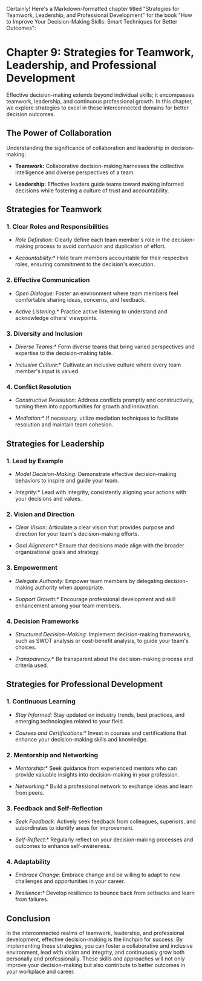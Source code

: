 Certainly! Here's a Markdown-formatted chapter titled "Strategies for Teamwork, Leadership, and Professional Development" for the book "How to Improve Your Decision-Making Skills: Smart Techniques for Better Outcomes":

Chapter 9: Strategies for Teamwork, Leadership, and Professional Development
============================================================================

Effective decision-making extends beyond individual skills; it encompasses teamwork, leadership, and continuous professional growth. In this chapter, we explore strategies to excel in these interconnected domains for better decision outcomes.

The Power of Collaboration
--------------------------

Understanding the significance of collaboration and leadership in decision-making:

* **Teamwork:** Collaborative decision-making harnesses the collective intelligence and diverse perspectives of a team.

* **Leadership:** Effective leaders guide teams toward making informed decisions while fostering a culture of trust and accountability.

Strategies for Teamwork
-----------------------

### 1. **Clear Roles and Responsibilities**

* *Role Definition:* Clearly define each team member's role in the decision-making process to avoid confusion and duplication of effort.

* *Accountability:*\* Hold team members accountable for their respective roles, ensuring commitment to the decision's execution.

### 2. **Effective Communication**

* *Open Dialogue:* Foster an environment where team members feel comfortable sharing ideas, concerns, and feedback.

* *Active Listening:*\* Practice active listening to understand and acknowledge others' viewpoints.

### 3. **Diversity and Inclusion**

* *Diverse Teams:*\* Form diverse teams that bring varied perspectives and expertise to the decision-making table.

* *Inclusive Culture:*\* Cultivate an inclusive culture where every team member's input is valued.

### 4. **Conflict Resolution**

* *Constructive Resolution:* Address conflicts promptly and constructively, turning them into opportunities for growth and innovation.

* *Mediation:*\* If necessary, utilize mediation techniques to facilitate resolution and maintain team cohesion.

Strategies for Leadership
-------------------------

### 1. **Lead by Example**

* *Model Decision-Making:* Demonstrate effective decision-making behaviors to inspire and guide your team.

* *Integrity:*\* Lead with integrity, consistently aligning your actions with your decisions and values.

### 2. **Vision and Direction**

* *Clear Vision:* Articulate a clear vision that provides purpose and direction for your team's decision-making efforts.

* *Goal Alignment:*\* Ensure that decisions made align with the broader organizational goals and strategy.

### 3. **Empowerment**

* *Delegate Authority:* Empower team members by delegating decision-making authority when appropriate.

* *Support Growth:*\* Encourage professional development and skill enhancement among your team members.

### 4. **Decision Frameworks**

* *Structured Decision-Making:* Implement decision-making frameworks, such as SWOT analysis or cost-benefit analysis, to guide your team's choices.

* *Transparency:*\* Be transparent about the decision-making process and criteria used.

Strategies for Professional Development
---------------------------------------

### 1. **Continuous Learning**

* *Stay Informed:* Stay updated on industry trends, best practices, and emerging technologies related to your field.

* *Courses and Certifications:*\* Invest in courses and certifications that enhance your decision-making skills and knowledge.

### 2. **Mentorship and Networking**

* *Mentorship:*\* Seek guidance from experienced mentors who can provide valuable insights into decision-making in your profession.

* *Networking:*\* Build a professional network to exchange ideas and learn from peers.

### 3. **Feedback and Self-Reflection**

* *Seek Feedback:* Actively seek feedback from colleagues, superiors, and subordinates to identify areas for improvement.

* *Self-Reflect:*\* Regularly reflect on your decision-making processes and outcomes to enhance self-awareness.

### 4. **Adaptability**

* *Embrace Change:* Embrace change and be willing to adapt to new challenges and opportunities in your career.

* *Resilience:*\* Develop resilience to bounce back from setbacks and learn from failures.

Conclusion
----------

In the interconnected realms of teamwork, leadership, and professional development, effective decision-making is the linchpin for success. By implementing these strategies, you can foster a collaborative and inclusive environment, lead with vision and integrity, and continuously grow both personally and professionally. These skills and approaches will not only improve your decision-making but also contribute to better outcomes in your workplace and career.
